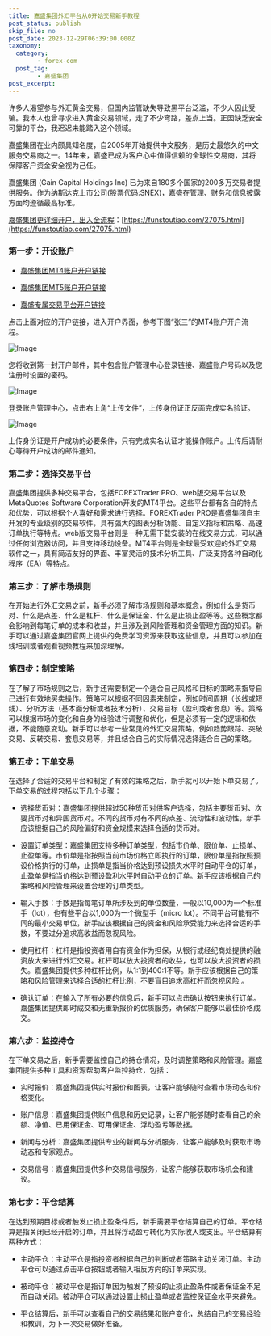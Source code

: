 ```yaml
---
title: 嘉盛集团外汇平台从0开始交易新手教程
post_status: publish
skip_file: no
post_date: 2023-12-29T06:39:00.000Z
taxonomy:
  category:
        - forex-com
  post_tag:
        - 嘉盛集团
post_excerpt: 
---
```

许多人渴望参与外汇黄金交易，但国内监管缺失导致黑平台泛滥，不少人因此受骗。我本人也曾寻求进入黄金交易领域，走了不少弯路，差点上当。正因缺乏安全可靠的平台，我迟迟未能踏入这个领域。

嘉盛集团在业内颇具知名度，自2005年开始提供中文服务，是历史最悠久的中文服务交易商之一。14年来，嘉盛已成为客户心中值得信赖的全球性交易商，其将保障客户资金安全视为己任。

嘉盛集团 (Gain Capital Holdings Inc) 已为来自180多个国家的200多万交易者提供服务。作为纳斯达克上市公司(股票代码:SNEX)，嘉盛在管理、财务和信息披露方面均遵循最高标准。

[嘉盛集团更详细开户，出入金流程](https://funstoutiao.com/27075.html)：[https://funstoutiao.com/27075.html](https://funstoutiao.com/27075.html)

### 第一步：开设账户

* [嘉盛集团MT4账户开户链接](https://s.ssgg.net/jsmt4)

* [嘉盛集团MT5账户开户链接](https://s.ssgg.net/jsmt5)

* [嘉盛专属交易平台开户链接](https://s.ssgg.net/js)

点击上面对应的开户链接，进入开户界面，参考下图“张三”的MT4账户开户流程。

![Image](https://prod-files-secure.s3.us-west-2.amazonaws.com/39ed1227-6d7d-4570-be36-9ccd4a2c4241/7a167aea-686b-400d-af59-4e18eb607a40/640.png?X-Amz-Algorithm=AWS4-HMAC-SHA256&X-Amz-Content-Sha256=UNSIGNED-PAYLOAD&X-Amz-Credential=ASIAZI2LB466TNR5TH3W%2F20250702%2Fus-west-2%2Fs3%2Faws4_request&X-Amz-Date=20250702T041307Z&X-Amz-Expires=3600&X-Amz-Security-Token=IQoJb3JpZ2luX2VjEOv%2F%2F%2F%2F%2F%2F%2F%2F%2F%2FwEaCXVzLXdlc3QtMiJIMEYCIQDnExRx6EoKdCHH%2F0mdl8u%2BnNF6MJO01290L49FypUFSQIhAOZCysLZ1U85S4jNdtTXir9uQB3U9aJNUeFBa3iqpqavKogECOT%2F%2F%2F%2F%2F%2F%2F%2F%2F%2FwEQABoMNjM3NDIzMTgzODA1IgyRFVpjAmKzqiIHpsAq3AP4ZcRK4f%2FjZEg%2FSQNNl6bEll%2BrV5qKjaSatYYA%2FdCxb93QROzSbtDYk3dAChRLaJ4OLlOPWorKhDvCeaBMUqjMezg68GyXshidAYCYg0YivNncNeuDK7a%2BfOoEuqrqZWS6PR2skveG70Lp5LdK%2FWQ7gobAMhPB0g1%2FNx9xB%2BfgDa%2B70FRL%2BPbAQyWqwEexJV0WkNE6fk6tP%2Fvu%2BI3VGpddtrxrMnKLeAoqDYuMx5c%2FV9SO85PMcXmC7WqzRlxh5XknQBhfIu0KUdteA6dMuAYXtOWWl7P2g68OvlHE3wYhpT%2FzSpqJv8x01w7wF7TBJAExK0e6kwecOstBIR2XYotmdJ8DKuy%2BIQ%2F3MwSVaUN212pM7wN3nslhW9kj9Fz%2BebqKO7OhkK5M4h1tCVZsCLgGxGIfZx7bVC%2F9kLvQbdSSbHsE2ZNjIQdhG8VMW%2BTCBGHqbmsoQA38u%2FQfmI53rCqjwFPihMfx5p3NNMtxMu1yLPkkskkKyXKXPUI3Zhp6lE%2FqoJVvvslgWlDBGt7uNvIL5Ru3H9PyUukIjKwjePLZzv%2FmAvRG97EZlyXtc%2Fng8ROEaUFm73VKzSnqQaSHBkjIu8INw%2FC%2FcJAiFea0KrG%2FU%2FW7k8mqy7zo9ezPXzDdu5LDBjqkASLeiizJ4mhhGKqIOmxp%2FfIEKYpsjXi5IxXpISPMmqe%2B%2BNp9hBPKEBvsQVu9Mrbd%2B7zJgyVftA3WvswLQ6bujxMoUTNkw%2FRVGXkwIcCxmXFRyUmfF3e71i%2Bct0Sn0ZRcjGHR7YG3rusUm%2FyDCU7rln1XnKscU6wpWNCA7Aly9RJ5fq0MQDrqNYlQyE3jlgMLNXdrXhuXUM7peLvhWSEFHBHdOL8x&X-Amz-Signature=3c234938382068a00f6c76c861e27d49ebdc781629afb93cf6b80a2ad07ff499&X-Amz-SignedHeaders=host&x-amz-checksum-mode=ENABLED&x-id=GetObject)

您将收到第一封开户邮件，其中包含账户管理中心登录链接、嘉盛账户号码以及您注册时设置的密码。

![Image](https://prod-files-secure.s3.us-west-2.amazonaws.com/39ed1227-6d7d-4570-be36-9ccd4a2c4241/eaa1c6b3-2877-4284-a0e1-530e222c27fb/image.png?X-Amz-Algorithm=AWS4-HMAC-SHA256&X-Amz-Content-Sha256=UNSIGNED-PAYLOAD&X-Amz-Credential=ASIAZI2LB466TNR5TH3W%2F20250702%2Fus-west-2%2Fs3%2Faws4_request&X-Amz-Date=20250702T041307Z&X-Amz-Expires=3600&X-Amz-Security-Token=IQoJb3JpZ2luX2VjEOv%2F%2F%2F%2F%2F%2F%2F%2F%2F%2FwEaCXVzLXdlc3QtMiJIMEYCIQDnExRx6EoKdCHH%2F0mdl8u%2BnNF6MJO01290L49FypUFSQIhAOZCysLZ1U85S4jNdtTXir9uQB3U9aJNUeFBa3iqpqavKogECOT%2F%2F%2F%2F%2F%2F%2F%2F%2F%2FwEQABoMNjM3NDIzMTgzODA1IgyRFVpjAmKzqiIHpsAq3AP4ZcRK4f%2FjZEg%2FSQNNl6bEll%2BrV5qKjaSatYYA%2FdCxb93QROzSbtDYk3dAChRLaJ4OLlOPWorKhDvCeaBMUqjMezg68GyXshidAYCYg0YivNncNeuDK7a%2BfOoEuqrqZWS6PR2skveG70Lp5LdK%2FWQ7gobAMhPB0g1%2FNx9xB%2BfgDa%2B70FRL%2BPbAQyWqwEexJV0WkNE6fk6tP%2Fvu%2BI3VGpddtrxrMnKLeAoqDYuMx5c%2FV9SO85PMcXmC7WqzRlxh5XknQBhfIu0KUdteA6dMuAYXtOWWl7P2g68OvlHE3wYhpT%2FzSpqJv8x01w7wF7TBJAExK0e6kwecOstBIR2XYotmdJ8DKuy%2BIQ%2F3MwSVaUN212pM7wN3nslhW9kj9Fz%2BebqKO7OhkK5M4h1tCVZsCLgGxGIfZx7bVC%2F9kLvQbdSSbHsE2ZNjIQdhG8VMW%2BTCBGHqbmsoQA38u%2FQfmI53rCqjwFPihMfx5p3NNMtxMu1yLPkkskkKyXKXPUI3Zhp6lE%2FqoJVvvslgWlDBGt7uNvIL5Ru3H9PyUukIjKwjePLZzv%2FmAvRG97EZlyXtc%2Fng8ROEaUFm73VKzSnqQaSHBkjIu8INw%2FC%2FcJAiFea0KrG%2FU%2FW7k8mqy7zo9ezPXzDdu5LDBjqkASLeiizJ4mhhGKqIOmxp%2FfIEKYpsjXi5IxXpISPMmqe%2B%2BNp9hBPKEBvsQVu9Mrbd%2B7zJgyVftA3WvswLQ6bujxMoUTNkw%2FRVGXkwIcCxmXFRyUmfF3e71i%2Bct0Sn0ZRcjGHR7YG3rusUm%2FyDCU7rln1XnKscU6wpWNCA7Aly9RJ5fq0MQDrqNYlQyE3jlgMLNXdrXhuXUM7peLvhWSEFHBHdOL8x&X-Amz-Signature=52f7d06e022bcec7266e0da1e4bbf09c098f350b154e833b357a788f32ed258c&X-Amz-SignedHeaders=host&x-amz-checksum-mode=ENABLED&x-id=GetObject)

登录账户管理中心，点击右上角“上传文件”，上传身份证正反面完成实名验证。

![Image](https://prod-files-secure.s3.us-west-2.amazonaws.com/39ed1227-6d7d-4570-be36-9ccd4a2c4241/54090639-09fc-46b4-a135-e0289f707147/image.png?X-Amz-Algorithm=AWS4-HMAC-SHA256&X-Amz-Content-Sha256=UNSIGNED-PAYLOAD&X-Amz-Credential=ASIAZI2LB466TNR5TH3W%2F20250702%2Fus-west-2%2Fs3%2Faws4_request&X-Amz-Date=20250702T041307Z&X-Amz-Expires=3600&X-Amz-Security-Token=IQoJb3JpZ2luX2VjEOv%2F%2F%2F%2F%2F%2F%2F%2F%2F%2FwEaCXVzLXdlc3QtMiJIMEYCIQDnExRx6EoKdCHH%2F0mdl8u%2BnNF6MJO01290L49FypUFSQIhAOZCysLZ1U85S4jNdtTXir9uQB3U9aJNUeFBa3iqpqavKogECOT%2F%2F%2F%2F%2F%2F%2F%2F%2F%2FwEQABoMNjM3NDIzMTgzODA1IgyRFVpjAmKzqiIHpsAq3AP4ZcRK4f%2FjZEg%2FSQNNl6bEll%2BrV5qKjaSatYYA%2FdCxb93QROzSbtDYk3dAChRLaJ4OLlOPWorKhDvCeaBMUqjMezg68GyXshidAYCYg0YivNncNeuDK7a%2BfOoEuqrqZWS6PR2skveG70Lp5LdK%2FWQ7gobAMhPB0g1%2FNx9xB%2BfgDa%2B70FRL%2BPbAQyWqwEexJV0WkNE6fk6tP%2Fvu%2BI3VGpddtrxrMnKLeAoqDYuMx5c%2FV9SO85PMcXmC7WqzRlxh5XknQBhfIu0KUdteA6dMuAYXtOWWl7P2g68OvlHE3wYhpT%2FzSpqJv8x01w7wF7TBJAExK0e6kwecOstBIR2XYotmdJ8DKuy%2BIQ%2F3MwSVaUN212pM7wN3nslhW9kj9Fz%2BebqKO7OhkK5M4h1tCVZsCLgGxGIfZx7bVC%2F9kLvQbdSSbHsE2ZNjIQdhG8VMW%2BTCBGHqbmsoQA38u%2FQfmI53rCqjwFPihMfx5p3NNMtxMu1yLPkkskkKyXKXPUI3Zhp6lE%2FqoJVvvslgWlDBGt7uNvIL5Ru3H9PyUukIjKwjePLZzv%2FmAvRG97EZlyXtc%2Fng8ROEaUFm73VKzSnqQaSHBkjIu8INw%2FC%2FcJAiFea0KrG%2FU%2FW7k8mqy7zo9ezPXzDdu5LDBjqkASLeiizJ4mhhGKqIOmxp%2FfIEKYpsjXi5IxXpISPMmqe%2B%2BNp9hBPKEBvsQVu9Mrbd%2B7zJgyVftA3WvswLQ6bujxMoUTNkw%2FRVGXkwIcCxmXFRyUmfF3e71i%2Bct0Sn0ZRcjGHR7YG3rusUm%2FyDCU7rln1XnKscU6wpWNCA7Aly9RJ5fq0MQDrqNYlQyE3jlgMLNXdrXhuXUM7peLvhWSEFHBHdOL8x&X-Amz-Signature=a168da1cb0a7f975929a19c15a0630430bde85f34479d2cb57c1b52bb89dbc49&X-Amz-SignedHeaders=host&x-amz-checksum-mode=ENABLED&x-id=GetObject)

上传身份证是开户成功的必要条件，只有完成实名认证才能操作账户。上传后请耐心等待开户成功的邮件通知。

### 第二步：选择交易平台

嘉盛集团提供多种交易平台，包括FOREXTrader PRO、web版交易平台以及MetaQuotes Software Corporation开发的MT4平台。这些平台都有各自的特点和优势，可以根据个人喜好和需求进行选择。FOREXTrader PRO是嘉盛集团自主开发的专业级别的交易软件，具有强大的图表分析功能、自定义指标和策略、高速订单执行等特点。web版交易平台则是一种无需下载安装的在线交易方式，可以通过任何浏览器访问，并且支持移动设备。MT4平台则是全球最受欢迎的外汇交易软件之一，具有简洁友好的界面、丰富灵活的技术分析工具、广泛支持各种自动化程序（EA）等特点。

### 第三步：了解市场规则

在开始进行外汇交易之前，新手必须了解市场规则和基本概念，例如什么是货币对、什么是点差、什么是杠杆、什么是保证金、什么是止损止盈等等。这些概念都会影响到每笔订单的成本和收益，并且涉及到风险管理和资金管理方面的知识。新手可以通过嘉盛集团官网上提供的免费学习资源来获取这些信息，并且可以参加在线培训或者观看视频教程来加深理解。

### 第四步：制定策略

在了解了市场规则之后，新手还需要制定一个适合自己风格和目标的策略来指导自己进行有效地买卖操作。策略可以根据不同因素来制定，例如时间周期（长线或短线）、分析方法（基本面分析或者技术分析）、交易目标（盈利或者套息）等。策略可以根据市场的变化和自身的经验进行调整和优化，但是必须有一定的逻辑和依据，不能随意变动。新手可以参考一些常见的外汇交易策略，例如趋势跟踪、突破交易、反转交易、套息交易等，并且结合自己的实际情况选择适合自己的策略。

### 第五步：下单交易

在选择了合适的交易平台和制定了有效的策略之后，新手就可以开始下单交易了。下单交易的过程包括以下几个步骤：

* 选择货币对：嘉盛集团提供超过50种货币对供客户选择，包括主要货币对、次要货币对和异国货币对。不同的货币对有不同的点差、流动性和波动性，新手应该根据自己的风险偏好和资金规模来选择合适的货币对。

* 设置订单类型：嘉盛集团支持多种订单类型，包括市价单、限价单、止损单、止盈单等。市价单是指按照当前市场价格立即执行的订单，限价单是指按照预设价格执行的订单，止损单是指当价格达到预设损失水平时自动平仓的订单，止盈单是指当价格达到预设盈利水平时自动平仓的订单。新手应该根据自己的策略和风险管理来设置合理的订单类型。

* 输入手数：手数是指每笔订单所涉及到的单位数量，一般以10,000为一个标准手（lot），也有些平台以1,000为一个微型手（micro lot）。不同平台可能有不同的最小交易单位，新手应该根据自己的资金和风险承受能力来选择合适的手数，不要过分追求高收益而忽视风险。

* 使用杠杆：杠杆是指投资者用自有资金作为担保，从银行或经纪商处提供的融资放大来进行外汇交易。杠杆可以放大投资者的收益，也可以放大投资者的损失。嘉盛集团提供多种杠杆比例，从1:1到400:1不等。新手应该根据自己的策略和风险管理来选择合适的杠杆比例，不要盲目追求高杠杆而忽视风险 。

* 确认订单：在输入了所有必要的信息后，新手可以点击确认按钮来执行订单。嘉盛集团提供即时成交和无重新报价的优质服务，确保客户能够以最佳价格成交。

### 第六步：监控持仓

在下单交易之后，新手需要监控自己的持仓情况，及时调整策略和风险管理。嘉盛集团提供多种工具和资源帮助客户监控持仓，包括：

* 实时报价：嘉盛集团提供实时报价和图表，让客户能够随时查看市场动态和价格变化。

* 账户信息：嘉盛集团提供账户信息和历史记录，让客户能够随时查看自己的余额、净值、已用保证金、可用保证金、浮动盈亏等数据。

* 新闻与分析：嘉盛集团提供专业的新闻与分析服务，让客户能够及时获取市场动态和专家观点。

* 交易信号：嘉盛集团提供多种交易信号服务，让客户能够获取市场机会和建议。

### 第七步：平仓结算

在达到预期目标或者触发止损止盈条件后，新手需要平仓结算自己的订单。平仓结算是指关闭已经开启的订单，并且将浮动盈亏转化为实际收入或支出。平仓结算有两种方式：

* 主动平仓：主动平仓是指投资者根据自己的判断或者策略主动关闭订单。主动平仓可以通过点击平仓按钮或者输入相反方向的订单来实现。

* 被动平仓：被动平仓是指订单因为触发了预设的止损止盈条件或者保证金不足而自动关闭。被动平仓可以通过设置止损止盈单或者监控保证金水平来避免。

* 平仓结算后，新手可以查看自己的交易结果和账户变化，总结自己的交易经验和教训，为下一次交易做好准备。